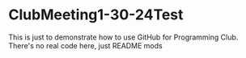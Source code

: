 # ClubMeeting1-30-24Test
This is just to demonstrate how to use GitHub for Programming Club. There's no real code here, just README mods
